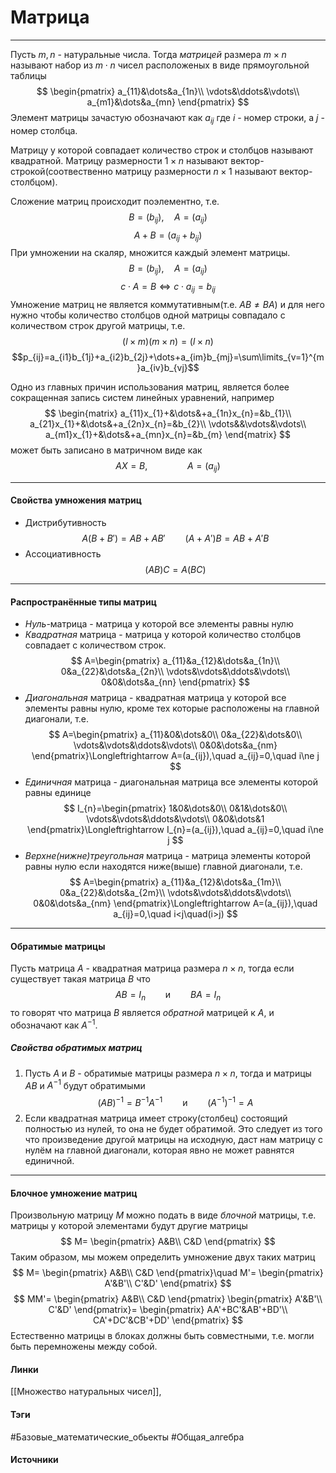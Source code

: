 # Матрица
***
Пусть $m,n$ - натуральные числа. Тогда *матрицей* размера $m\times n$ называют набор из $m\cdot n$ чисел расположеных в виде прямоугольной таблицы
$$
\begin{pmatrix}
a_{11}&\dots&a_{1n}\\
\vdots&\ddots&\vdots\\
a_{m1}&\dots&a_{mn}
\end{pmatrix}
$$
Элемент матрицы зачастую обозначают как $a_{ij}$ где $i$ - номер строки, а $j$ - номер столбца.

Матрицу у которой совпадает количество строк и столбцов называют квадратной.
Матрицу размерности $1\times n$ называют вектор-строкой(соотвественно матрицу размерности $n\times1$ называют вектор-столбцом).

Сложение матриц происходит поэлементно, т.е.
$$B=(b_{ij}),\quad A=(a_{ij})$$
$$A+B=(a_{ij}+b_{ij})$$
При умножении на скаляр, множится каждый элемент матрицы.
$$B=(b_{ij}),\quad A=(a_{ij})$$
$$c\cdot A=B\Leftrightarrow c\cdot a_{ij}=b_{ij}$$
Умножение матриц не является коммутативным(т.е. $AB\ne BA$) и для него нужно чтобы количество столбцов одной матрицы совпадало с количеством строк другой матрицы, т.е.
$$(l\times m)(m\times n)=(l\times n)$$
$$p_{ij}=a_{i1}b_{1j}+a_{i2}b_{2j}+\dots+a_{im}b_{mj}=\sum\limits_{v=1}^{m}a_{iv}b_{vj}$$

Одно из главных причин использования матриц, является более сокращенная запись систем линейных уравнений, например
$$
\begin{matrix}
a_{11}x_{1}+&\dots&+a_{1n}x_{n}=&b_{1}\\
a_{21}x_{1}+&\dots&+a_{2n}x_{n}=&b_{2}\\
\vdots&&\vdots&\vdots\\
a_{m1}x_{1}+&\dots&+a_{mn}x_{n}=&b_{m}
\end{matrix}
$$
может быть записано в матричном виде как
$$
AX=B,\qquad\qquad A=(a_{ij})
$$
***
#### Свойства умножения матриц
- Дистрибутивность
  $$
  A(B+B')=AB+AB'\qquad(A+A')B=AB+A'B
  $$
- Ассоциативность
  $$
  (AB)C=A(BC)
  $$
***
#### Распространённые типы матриц
- *Нуль*-матрица - матрица у которой все элементы равны нулю
- *Квадратная* матрица - матрица у которой количество столбцов совпадает с количеством строк.
  $$
  A=\begin{pmatrix}
  a_{11}&a_{12}&\dots&a_{1n}\\
  0&a_{22}&\dots&a_{2n}\\
  \vdots&\vdots&\ddots&\vdots\\
  0&0&\dots&a_{nn}
  \end{pmatrix}
  $$
- *Диагональная* матрица - квадратная матрица у которой все элементы равны нулю, кроме тех которые расположены на главной диагонали, т.е.
  $$
  A=\begin{pmatrix}
  a_{11}&0&\dots&0\\
  0&a_{22}&\dots&0\\
  \vdots&\vdots&\ddots&\vdots\\
  0&0&\dots&a_{nm}
  \end{pmatrix}\Longleftrightarrow
  A=(a_{ij}),\quad a_{ij}=0,\quad i\ne j
  $$
- *Единичная* матрица - диагональная матрица все элементы которой равны единице
  $$
  I_{n}=\begin{pmatrix}
  1&0&\dots&0\\
  0&1&\dots&0\\
  \vdots&\vdots&\ddots&\vdots\\
  0&0&\dots&1
  \end{pmatrix}\Longleftrightarrow
  I_{n}=(a_{ij}),\quad a_{ij}=0,\quad i\ne j
  $$
- *Верхне(нижне)треугольная* матрица - матрица элементы которой равны нулю если находятся ниже(выше) главной диагонали, т.е.
  $$
  A=\begin{pmatrix}
  a_{11}&a_{12}&\dots&a_{1m}\\
  0&a_{22}&\dots&a_{2m}\\
  \vdots&\vdots&\ddots&\vdots\\
  0&0&\dots&a_{nm}
  \end{pmatrix}\Longleftrightarrow
  A=(a_{ij}),\quad a_{ij}=0,\quad i<j\quad(i>j)
  $$
***
#### Обратимые матрицы
Пусть матрица $A$ - квадратная матрица размера $n\times n$, тогда если существует такая матрица $B$ что 
$$
AB=I_{n}\qquad\text{и}\qquad BA=I_{n}
$$
то говорят что матрица $B$ является *обратной* матрицей к $A$, и обозначают как $A^{-1}$.
##### Свойства обратимых матриц
1. Пусть $A$ и $B$ - обратимые матрицы размера $n\times n$, тогда и матрицы $AB$ и $A^{-1}$ будут обратимыми
   $$
   (AB)^{-1}=B^{-1}A^{-1}\qquad\text{и}\qquad(A^{-1})^{-1}=A
   $$
2. Если квадратная матрица имеет строку(столбец) состоящий полностью из нулей, то она не будет обратимой.
   Это следует из того что произведение другой матрицы на исходную, даст нам матрицу с нулём на главной диагонали, которая явно не может равнятся единичной.
***
#### Блочное умножение матриц
Произвольную матрицу $M$ можно подать в виде *блочной* матрицы, т.е. матрицы у которой элементами будут другие матрицы
$$
M=
\begin{pmatrix}
A&B\\
C&D
\end{pmatrix}
$$
Таким образом, мы можем определить умножение двух таких матриц
$$
M=
\begin{pmatrix}
A&B\\
C&D
\end{pmatrix}\quad
M'=
\begin{pmatrix}
A'&B'\\
C'&D'
\end{pmatrix}
$$
$$
MM'=
\begin{pmatrix}
A&B\\
C&D
\end{pmatrix}
\begin{pmatrix}
A'&B'\\
C'&D'
\end{pmatrix}=
\begin{pmatrix}
AA'+BC'&AB'+BD'\\
CA'+DC'&CB'+DD'
\end{pmatrix}
$$
Естественно матрицы в блоках должны быть совместными, т.е. могли быть перемножены между собой.
#### Линки
 [[Множество натуральных чисел]],
#### Тэги
 #Базовые_математические_обьекты 
 #Общая_алгебра 
#### Источники

